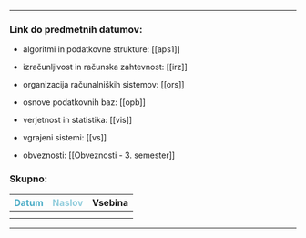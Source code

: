 
---

### Link do predmetnih datumov:

- algoritmi in podatkovne strukture: [[aps1]]
- izračunljivost in računska zahtevnost: [[irz]]
- organizacija računalniških sistemov: [[ors]]
- osnove podatkovnih baz: [[opb]]
- verjetnost in statistika: [[vis]]
- vgrajeni sistemi: [[vs]]

- obveznosti: [[Obveznosti - 3. semester]]
### Skupno:

| <font color="#4bacc6">Datum</font> | <font color="#92cddc">Naslov</font> | Vsebina |
|:----------------------------------:| ----------------------------------- | ------- |
|                                    |                                     |         |
|                                    |                                     |         |


---
